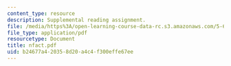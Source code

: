 ```yaml
---
content_type: resource
description: Supplemental reading assignment.
file: /media/https%3A/open-learning-course-data-rc.s3.amazonaws.com/5-68j-kinetics-of-chemical-reactions-spring-2003/b24677a420358d20a4c4f300effe67ee_nfact.pdf
file_type: application/pdf
resourcetype: Document
title: nfact.pdf
uid: b24677a4-2035-8d20-a4c4-f300effe67ee
---
```

